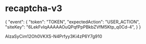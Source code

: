 # recaptcha-v3

{
  "event": {
    "token": "TOKEN",
    "expectedAction": "USER_ACTION",
    "siteKey": "6LekFvIqAAAAAOuQPqfPpPBkbZVfM5Ktp_q0Cd-4",
  }
}

AIzaSyCim12Oh0VKXS-N4Prfyy3Ki4zP6Y7g910
